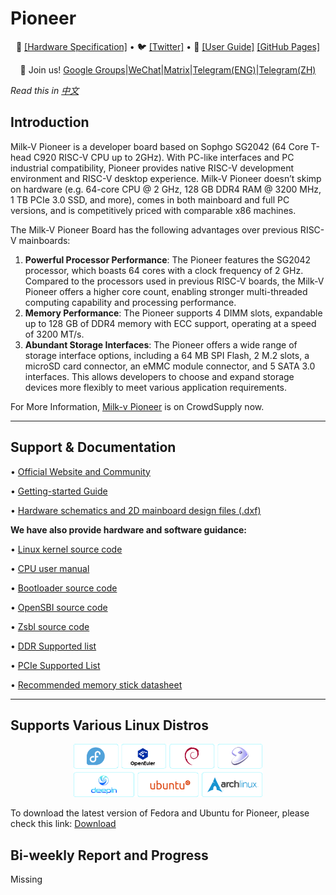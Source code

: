 # Pioneer

<p align="center">
🤗 <a href="https://github.com/sophgo/sophgo-hardware" target="_blank">[Hardware Specification]</a> • 🐦 <a href="https://twitter.com/sophgotech" target="_blank">[Twitter]</a> • 📃 <a href="" target="_blank">[User Guide]</a> <a href="">[GitHub Pages]</a><br>
</p>
<p align="center">
    👋 Join us! <a href="https://groups.google.com/g/sg2042" target="_blank">Google Groups</a>|<a href="resources/WECHAT.md" target="_blank">WeChat</a>|<a href="https://matrix.to/#/#milkv-pioneer:matrix.org" target="_blank">Matrix</a>|<a href="https://t.me/sg2042" target="_blank">Telegram(ENG)</a>|<a href="https://t.me/sg2042_zh" target="_blank">Telegram(ZH)</a>
</p>

*Read this in [中文](README_CN.md)*



## Introduction

Milk-V Pioneer is a developer board based on Sophgo SG2042 (64 Core T-head C920 RISC-V CPU up to 2GHz). With PC-like interfaces and PC industrial compatibility, Pioneer provides native RISC-V development environment and RISC-V desktop experience. Milk-V Pioneer doesn’t skimp on hardware (e.g. 64-core CPU @ 2 GHz, 128 GB DDR4 RAM @ 3200 MHz, 1 TB PCIe 3.0 SSD, and more), comes in both mainboard and full PC versions, and is competitively priced with comparable x86 machines.

The Milk-V Pioneer Board has the following advantages over previous RISC-V mainboards:
1. **Powerful Processor Performance**: The Pioneer features the SG2042 processor, which boasts 64 cores with a clock frequency of 2 GHz. Compared to the processors used in previous RISC-V boards, the Milk-V Pioneer offers a higher core count, enabling stronger multi-threaded computing capability and processing performance.
2. **Memory Performance**: The Pioneer supports 4 DIMM slots, expandable up to 128 GB of DDR4 memory with ECC support, operating at a speed of 3200 MT/s. 
3. **Abundant Storage Interfaces**: The Pioneer offers a wide range of storage interface options, including a 64 MB SPI Flash, 2 M.2 slots, a microSD card connector, an eMMC module connector, and 5 SATA 3.0 interfaces. This allows developers to choose and expand storage devices more flexibly to meet various application requirements.

For More Information, [Milk-v Pioneer](https://www.crowdsupply.com/milkv/milk-v-pioneer) is on CrowdSupply now.

-----

## Support & Documentation
 • [Official Website and Community](Missing)
 
 • [Getting-started Guide](Missing)
 
 • [Hardware schematics and 2D mainboard design files (.dxf)](https://github.com/sophgo/sophgo-hardware)

**We have also provide hardware and software guidance:**

 • [Linux kernel source code](https://github.com/sophgo/linux-riscv)
 
 • [CPU user manual](https://github.com/milkv-pioneer/hardware/blob/main/SG2042-TRM.pdf)
 
 • [Bootloader source code](https://github.com/sophgo/bootloader-riscv)
 
 • [OpenSBI source code](https://github.com/sophgo/opensbi)
 
 • [Zsbl source code](https://github.com/sophgo/zsbl)
 
 • [DDR Supported list](https://github.com/milkv-pioneer/hardware/blob/main/pioneer_ddr_list.pdf)
 
 • [PCIe Supported List](https://github.com/milkv-pioneer/hardware/blob/main/pioneer_pcie_list.pdf)

 • [Recommended memory stick datasheet](https://github.com/milkv-pioneer/hardware/blob/main/Longsys_DDR4_RDIMM_32GB_2RX8_Specfication_RER432A032G7-WFS100_V1.1.pdf)

-----

## Supports Various Linux Distros
<div align="center">
<img src=./resources/support_linux_distros.png
 width="60%"/>
</div>

To download the latest version of Fedora and Ubuntu for Pioneer, please check this link: [Download](http://219.142.246.77:65000/sharing/f73TDqXdN)


## Bi-weekly Report and Progress
Missing
